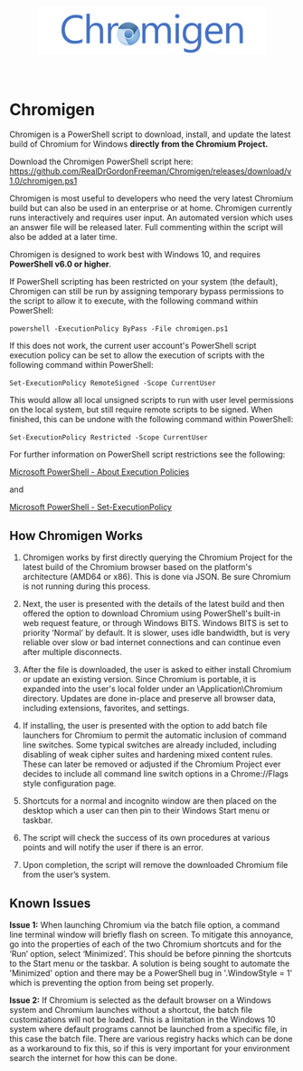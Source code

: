 <h1 align="center">
  <br>
    <img src="chromigen.png" alt="Chromigen Logo" width=400>
  <br>
  <br>
</h1>

# Chromigen #

Chromigen is a PowerShell script to download, install, and update the latest build of Chromium for Windows **directly from the Chromium Project.**

Download the Chromigen PowerShell script here: https://github.com/RealDrGordonFreeman/Chromigen/releases/download/v1.0/chromigen.ps1

Chromigen is most useful to developers who need the very latest Chromium build but can also be used in an enterprise or at home. Chromigen currently runs interactively and requires user input. An automated version which uses an answer file will be released later. Full commenting within the script will also be added at a later time. 

Chromigen is designed to work best with Windows 10, and requires **PowerShell v6.0 or higher**. 

If PowerShell scripting has been restricted on your system (the default), Chromigen can still be run by assigning temporary bypass permissions to the script to allow it to execute, with the following command within PowerShell:

`powershell -ExecutionPolicy ByPass -File chromigen.ps1`

If this does not work, the current user account's PowerShell script execution policy can be set to allow the execution of scripts with the following command within PowerShell:

`Set-ExecutionPolicy RemoteSigned -Scope CurrentUser`

This would allow all local unsigned scripts to run with user level permissions on the local system, but still require remote scripts to be signed. When finished, this can be undone with the following command within PowerShell:

`Set-ExecutionPolicy Restricted -Scope CurrentUser`

For further information on PowerShell script restrictions see the following:

[Microsoft PowerShell - About Execution Policies](https://docs.microsoft.com/en-us/powershell/module/microsoft.powershell.core/about/about_execution_policies)

and

[Microsoft PowerShell - Set-ExecutionPolicy](https://docs.microsoft.com/powershell/module/microsoft.powershell.security/set-executionpolicy)

## How Chromigen Works ##

1. Chromigen works by first directly querying the Chromium Project for the latest build of the Chromium browser based on the platform's architecture (AMD64 or x86). This is done via JSON. Be sure Chromium is not running during this process.

2. Next, the user is presented with the details of the latest build and then offered the option to download Chromium using PowerShell's built-in web request feature, or through Windows BITS. Windows BITS is set to priority ‘Normal’ by default. It is slower, uses idle bandwidth, but is very reliable over slow or bad internet connections and can continue even after multiple disconnects.

3. After the file is downloaded, the user is asked to either install Chromium or update an existing version. Since Chromium is portable, it is expanded into the user's local folder under an \Application\Chromium directory. Updates are done in-place and preserve all browser data, including extensions, favorites, and settings.

4. If installing, the user is presented with the option to add batch file launchers for Chromium to permit the automatic inclusion of command line switches. Some typical switches are already included, including disabling of weak cipher suites and hardening mixed content rules. These can later be removed or adjusted if the Chromium Project ever decides to include all command line switch options in a Chrome://Flags style configuration page.

5. Shortcuts for a normal and incognito window are then placed on the desktop which a user can then pin to their Windows Start menu or taskbar.

6. The script will check the success of its own procedures at various points and will notify the user if there is an error.

7. Upon completion, the script will remove the downloaded Chromium file from the user’s system.

## Known Issues ##

**Issue 1:** When launching Chromium via the batch file option, a command line terminal window will briefly flash on screen. To mitigate this annoyance, go into the properties of each of the two Chromium shortcuts and for the ‘Run’ option, select ‘Minimized’. This should be before pinning the shortcuts to the Start menu or the taskbar. A solution is being sought to automate the 'Minimized' option and there may be a PowerShell bug in '.WindowStyle = 1' which is preventing the option from being set properly.

**Issue 2:** If Chromium is selected as the default browser on a Windows system and Chromium launches without a shortcut, the batch file customizations will not be loaded. This is a limitation in the Windows 10 system where default programs cannot be launched from a specific file, in this case the batch file. There are various registry hacks which can be done as a workaround to fix this, so if this is very important for your environment search the internet for how this can be done. 
